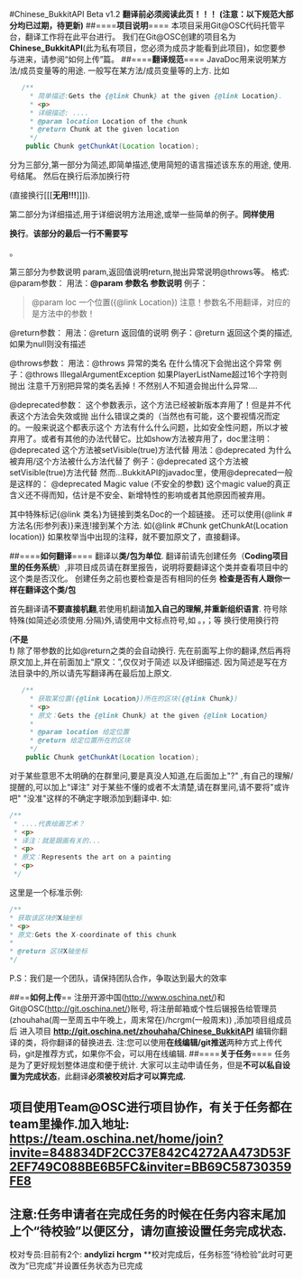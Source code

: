 #Chinese_BukkitAPI Beta v1.2
__翻译前必须阅读此页！！！__
__(注意：以下规范大部分均已过期，待更新)__
##====****项目说明****====
本项目采用Git@OSC代码托管平台，翻译工作将在此平台进行。
我们在Git@OSC创建的项目名为**Chinese_BukkitAPI**(此为私有项目，您必须为成员才能看到此项目)，如您要参与进来，请参阅“如何上传”篇。
##====****翻译规范****====
JavaDoc用来说明某方法/成员变量等的用途.
一般写在某方法/成员变量等的上方.
比如
```java
   /**
     * 简单描述:Gets the {@link Chunk} at the given {@link Location}. 
     * <p>
     * 详细描述: .... 
     * @param location Location of the chunk
     * @return Chunk at the given location
     */
    public Chunk getChunkAt(Location location);
```
分为三部分,第一部分为简述,即简单描述,使用简短的语言描述该东东的用途,
使用.号结尾。 然后在换行后添加换行符<p>(直接换行[[[**无用!!!**]]]).

第二部分为详细描述,用于详细说明方法用途,或举一些简单的例子。**同样使用<p>
换行**。**该部分的最后一行不需要写<p>**。

第三部分为参数说明 param,返回值说明return,抛出异常说明@throws等。
格式:
@param参数：
用法：**@param 参数名 参数说明**
例子：
> @param loc 一个位置({@link Location})
注意！参数名不用翻译，对应的是方法中的参数！

@return参数：
用法：@return 返回值的说明
例子：@return 返回这个类的描述,如果为null则没有描述

@throws参数：
用法：@throws 异常的类名 在什么情况下会抛出这个异常
例子：@throws IllegalArgumentException 如果PlayerListName超过16个字符则抛出
注意千万别把异常的类名丢掉！不然别人不知道会抛出什么异常....

@deprecated参数：
这个参数表示，这个方法已经被新版本弃用了！但是并不代表这个方法会失效或抛
出什么错误之类的（当然也有可能，这个要视情况而定的。一般来说这个都表示这个
方法有什么什么问题，比如安全性问题，所以才被弃用了。或者有其他的办法代替它。比如show方法被弃用了，doc里注明：
@deprecated 这个方法被setVisible(true)方法代替
用法：@deprecated 为什么被弃用/这个方法被什么方法代替了
例子：@deprecated 这个方法被setVisible(true)方法代替
然而...BukkitAPI的javadoc里，使用@deprecated一般是这样的：
@deprecated Magic value (不安全的参数)
这个magic value的真正含义还不得而知，估计是不安全、新增特性的影响或者其他原因而被弃用。

其中特殊标记{@link 类名}为链接到类名Doc的一个超链接。
还可以使用{@link #方法名(形参列表)}来连!接到某个方法.
如{@link #Chunk getChunkAt(Location location)}
如果枚举当中出现的注释，就不要加原文了，直接翻译。

##====****如何翻译****====
翻译以**类/包为单位**.
翻译前请先创建任务（**Coding项目里的任务系统**）,非项目成员请在群里报告，说明将要翻译这个类并查看项目中的这个类是否汉化。
创建任务之前也要检查是否有相同的任务
**检查是否有人跟你一样在翻译这个类/包**

首先翻译请**不要直接机翻**,若使用机翻请**加入自己的理解,并重新组织语言**.
符号除特殊(如简述必须使用.分隔)外,请使用中文标点符号,如 。，；等
换行使用换行符<p> (**不是<br>!**) 除了带参数的比如@return之类的会自动换行.
先在前面写上你的翻译,然后再将原文加上,并在前面加上“原文：”,仅仅对于简述
以及详细描述.
因为简述是写在方法目录中的,所以请先写翻译再在最后加上原文.
```java
   /**
     * 获取某位置({@link Location})所在的区块({@link Chunk})
     * <p>
     * 原文：Gets the {@link Chunk} at the given {@link Location}
     *
     * @param location 给定位置
     * @return 给定位置所在的区块
     */
    public Chunk getChunkAt(Location location);
```
	
对于某些意思不太明确的在群里问,要是真没人知道,在后面加上"?" ,有自己的理解/提醒的,可以加上“译注”
对于某些不懂的或者不太清楚,请在群里问,请不要将"或许吧" "没准"这样的不确定字眼添加到翻译中.
如:
```java
/**
 * ....代表绘画艺术？
 * <p>
 * 译注：就是跟画有关的...
 * <p>
 * 原文：Represents the art on a painting
 * <p>
 */ 
```
这里是一个标准示例:
```java
/**
* 获取该区块的X轴坐标
* <p>
* 原文:Gets the X-coordinate of this chunk
*
* @return 区块X轴坐标
*/
```
P.S：我们是一个团队，请保持团队合作，争取达到最大的效率 
 
 
##==**如何上传**==
注册开源中国(<http://www.oschina.net/>)和Git@OSC(<http://git.oschina.net/>)账号, 将注册邮箱或个性后辍报告给管理员(zhouhaha(周一至周五中午晚上，周末常在)/hcrgm(一般周末)) ,添加项目组成员后
进入项目 **<http://git.oschina.net/zhouhaha/Chinese_BukkitAPI>** 编辑你翻译的类，将你翻译的替换进去.
注:您可以使用**在线编辑/git推送**两种方式上传代码，git是推荐方式，如果你不会，可以用在线编辑.
##====**关于任务**====
任务是为了更好规划整体进度和便于统计.
大家可以主动申请任务，但是**不可以私自设置为完成状态**，此翻译**必须被校对后才可以算完成.**
## 项目使用Team@OSC进行项目协作，有关于任务都在team里操作.加入地址: https://team.oschina.net/home/join?invite=848834DF2CC37E842C4272AA473D53F2EF749C088BE6B5FC&inviter=BB69C58730359FE8
## 注意:任务申请者在完成任务的时候在任务内容末尾加上个“待校验”以便区分，**请勿直接设置任务完成状态.**
校对专员:目前有2个:
 **andylizi**
 **hcrgm**
**校对完成后，任务标签“待检验”此时可更改为“已完成”并设置任务状态为已完成
